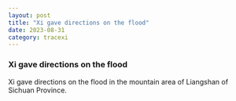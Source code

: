 ```yaml
---
layout: post
title: "Xi gave directions on the flood"
date: 2023-08-31
category: tracexi
---
```


### Xi gave directions on the flood
Xi gave directions on the flood in the mountain area of Liangshan of Sichuan Province.